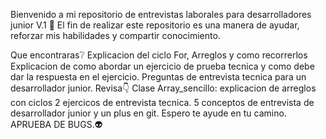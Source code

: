 Bienvenido a mi repositorio de entrevistas laborales para desarrolladores junior V.1 👦
El fin de realizar este repositorio es una manera de ayudar, reforzar mis habilidades y compartir conocimiento.

Que encontraras❔
Explicacion del ciclo For, Arreglos y como recorrerlos
Explicacion de como abordar un ejercicio de prueba tecnica y como debe dar la respuesta en el ejercicio.
Preguntas de entrevista tecnica para un desarrollador junior.
Revisa👇
Clase Array_sencillo: explicacion de arreglos con ciclos
2 ejercicos de entrevista tecnica.
5 conceptos de entrevista de desarrollador junior y un plus en git.
Espero te ayude en tu camino. APRUEBA DE BUGS.👽
